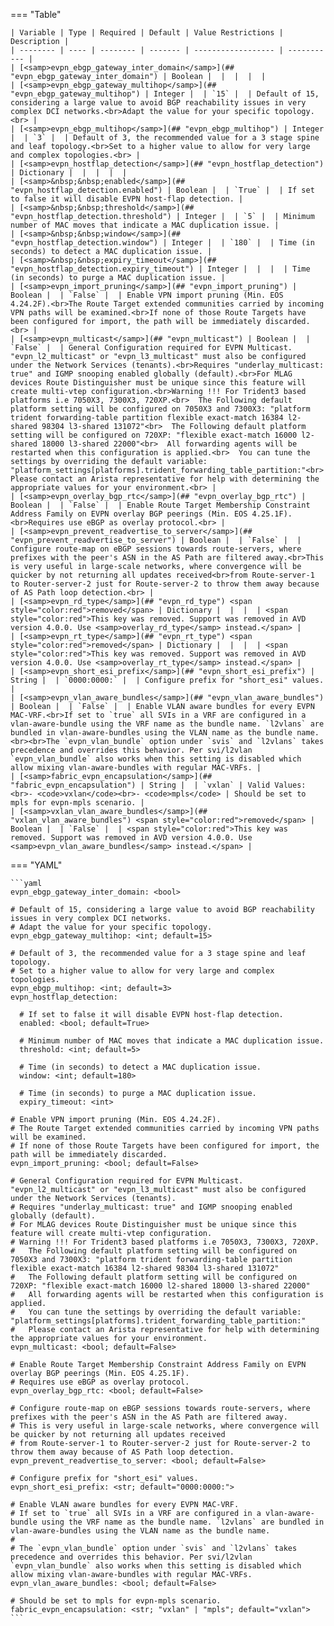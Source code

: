 <!--
  ~ Copyright (c) 2024 Arista Networks, Inc.
  ~ Use of this source code is governed by the Apache License 2.0
  ~ that can be found in the LICENSE file.
  -->
=== "Table"

    | Variable | Type | Required | Default | Value Restrictions | Description |
    | -------- | ---- | -------- | ------- | ------------------ | ----------- |
    | [<samp>evpn_ebgp_gateway_inter_domain</samp>](## "evpn_ebgp_gateway_inter_domain") | Boolean |  |  |  |  |
    | [<samp>evpn_ebgp_gateway_multihop</samp>](## "evpn_ebgp_gateway_multihop") | Integer |  | `15` |  | Default of 15, considering a large value to avoid BGP reachability issues in very complex DCI networks.<br>Adapt the value for your specific topology.<br> |
    | [<samp>evpn_ebgp_multihop</samp>](## "evpn_ebgp_multihop") | Integer |  | `3` |  | Default of 3, the recommended value for a 3 stage spine and leaf topology.<br>Set to a higher value to allow for very large and complex topologies.<br> |
    | [<samp>evpn_hostflap_detection</samp>](## "evpn_hostflap_detection") | Dictionary |  |  |  |  |
    | [<samp>&nbsp;&nbsp;enabled</samp>](## "evpn_hostflap_detection.enabled") | Boolean |  | `True` |  | If set to false it will disable EVPN host-flap detection. |
    | [<samp>&nbsp;&nbsp;threshold</samp>](## "evpn_hostflap_detection.threshold") | Integer |  | `5` |  | Minimum number of MAC moves that indicate a MAC duplication issue. |
    | [<samp>&nbsp;&nbsp;window</samp>](## "evpn_hostflap_detection.window") | Integer |  | `180` |  | Time (in seconds) to detect a MAC duplication issue. |
    | [<samp>&nbsp;&nbsp;expiry_timeout</samp>](## "evpn_hostflap_detection.expiry_timeout") | Integer |  |  |  | Time (in seconds) to purge a MAC duplication issue. |
    | [<samp>evpn_import_pruning</samp>](## "evpn_import_pruning") | Boolean |  | `False` |  | Enable VPN import pruning (Min. EOS 4.24.2F).<br>The Route Target extended communities carried by incoming VPN paths will be examined.<br>If none of those Route Targets have been configured for import, the path will be immediately discarded.<br> |
    | [<samp>evpn_multicast</samp>](## "evpn_multicast") | Boolean |  | `False` |  | General Configuration required for EVPN Multicast. "evpn_l2_multicast" or "evpn_l3_multicast" must also be configured under the Network Services (tenants).<br>Requires "underlay_multicast: true" and IGMP snooping enabled globally (default).<br>For MLAG devices Route Distinguisher must be unique since this feature will create multi-vtep configuration.<br>Warning !!! For Trident3 based platforms i.e 7050X3, 7300X3, 720XP.<br>  The Following default platform setting will be configured on 7050X3 and 7300X3: "platform trident forwarding-table partition flexible exact-match 16384 l2-shared 98304 l3-shared 131072"<br>  The Following default platform setting will be configured on 720XP: "flexible exact-match 16000 l2-shared 18000 l3-shared 22000"<br>  All forwarding agents will be restarted when this configuration is applied.<br>  You can tune the settings by overriding the default variable: "platform_settings[platforms].trident_forwarding_table_partition:"<br>  Please contact an Arista representative for help with determining the appropriate values for your environment.<br> |
    | [<samp>evpn_overlay_bgp_rtc</samp>](## "evpn_overlay_bgp_rtc") | Boolean |  | `False` |  | Enable Route Target Membership Constraint Address Family on EVPN overlay BGP peerings (Min. EOS 4.25.1F).<br>Requires use eBGP as overlay protocol.<br> |
    | [<samp>evpn_prevent_readvertise_to_server</samp>](## "evpn_prevent_readvertise_to_server") | Boolean |  | `False` |  | Configure route-map on eBGP sessions towards route-servers, where prefixes with the peer's ASN in the AS Path are filtered away.<br>This is very useful in large-scale networks, where convergence will be quicker by not returning all updates received<br>from Route-server-1 to Router-server-2 just for Route-server-2 to throw them away because of AS Path loop detection.<br> |
    | [<samp>evpn_rd_type</samp>](## "evpn_rd_type") <span style="color:red">removed</span> | Dictionary |  |  |  | <span style="color:red">This key was removed. Support was removed in AVD version 4.0.0. Use <samp>overlay_rd_type</samp> instead.</span> |
    | [<samp>evpn_rt_type</samp>](## "evpn_rt_type") <span style="color:red">removed</span> | Dictionary |  |  |  | <span style="color:red">This key was removed. Support was removed in AVD version 4.0.0. Use <samp>overlay_rt_type</samp> instead.</span> |
    | [<samp>evpn_short_esi_prefix</samp>](## "evpn_short_esi_prefix") | String |  | `0000:0000:` |  | Configure prefix for "short_esi" values. |
    | [<samp>evpn_vlan_aware_bundles</samp>](## "evpn_vlan_aware_bundles") | Boolean |  | `False` |  | Enable VLAN aware bundles for every EVPN MAC-VRF.<br>If set to `true` all SVIs in a VRF are configured in a vlan-aware-bundle using the VRF name as the bundle name. `l2vlans` are bundled in vlan-aware-bundles using the VLAN name as the bundle name.<br><br>The `evpn_vlan_bundle` option under `svis` and `l2vlans` takes precedence and overrides this behavior. Per svi/l2vlan `evpn_vlan_bundle` also works when this setting is disabled which allow mixing vlan-aware-bundles with regular MAC-VRFs. |
    | [<samp>fabric_evpn_encapsulation</samp>](## "fabric_evpn_encapsulation") | String |  | `vxlan` | Valid Values:<br>- <code>vxlan</code><br>- <code>mpls</code> | Should be set to mpls for evpn-mpls scenario. |
    | [<samp>vxlan_vlan_aware_bundles</samp>](## "vxlan_vlan_aware_bundles") <span style="color:red">removed</span> | Boolean |  | `False` |  | <span style="color:red">This key was removed. Support was removed in AVD version 4.0.0. Use <samp>evpn_vlan_aware_bundles</samp> instead.</span> |

=== "YAML"

    ```yaml
    evpn_ebgp_gateway_inter_domain: <bool>

    # Default of 15, considering a large value to avoid BGP reachability issues in very complex DCI networks.
    # Adapt the value for your specific topology.
    evpn_ebgp_gateway_multihop: <int; default=15>

    # Default of 3, the recommended value for a 3 stage spine and leaf topology.
    # Set to a higher value to allow for very large and complex topologies.
    evpn_ebgp_multihop: <int; default=3>
    evpn_hostflap_detection:

      # If set to false it will disable EVPN host-flap detection.
      enabled: <bool; default=True>

      # Minimum number of MAC moves that indicate a MAC duplication issue.
      threshold: <int; default=5>

      # Time (in seconds) to detect a MAC duplication issue.
      window: <int; default=180>

      # Time (in seconds) to purge a MAC duplication issue.
      expiry_timeout: <int>

    # Enable VPN import pruning (Min. EOS 4.24.2F).
    # The Route Target extended communities carried by incoming VPN paths will be examined.
    # If none of those Route Targets have been configured for import, the path will be immediately discarded.
    evpn_import_pruning: <bool; default=False>

    # General Configuration required for EVPN Multicast. "evpn_l2_multicast" or "evpn_l3_multicast" must also be configured under the Network Services (tenants).
    # Requires "underlay_multicast: true" and IGMP snooping enabled globally (default).
    # For MLAG devices Route Distinguisher must be unique since this feature will create multi-vtep configuration.
    # Warning !!! For Trident3 based platforms i.e 7050X3, 7300X3, 720XP.
    #   The Following default platform setting will be configured on 7050X3 and 7300X3: "platform trident forwarding-table partition flexible exact-match 16384 l2-shared 98304 l3-shared 131072"
    #   The Following default platform setting will be configured on 720XP: "flexible exact-match 16000 l2-shared 18000 l3-shared 22000"
    #   All forwarding agents will be restarted when this configuration is applied.
    #   You can tune the settings by overriding the default variable: "platform_settings[platforms].trident_forwarding_table_partition:"
    #   Please contact an Arista representative for help with determining the appropriate values for your environment.
    evpn_multicast: <bool; default=False>

    # Enable Route Target Membership Constraint Address Family on EVPN overlay BGP peerings (Min. EOS 4.25.1F).
    # Requires use eBGP as overlay protocol.
    evpn_overlay_bgp_rtc: <bool; default=False>

    # Configure route-map on eBGP sessions towards route-servers, where prefixes with the peer's ASN in the AS Path are filtered away.
    # This is very useful in large-scale networks, where convergence will be quicker by not returning all updates received
    # from Route-server-1 to Router-server-2 just for Route-server-2 to throw them away because of AS Path loop detection.
    evpn_prevent_readvertise_to_server: <bool; default=False>

    # Configure prefix for "short_esi" values.
    evpn_short_esi_prefix: <str; default="0000:0000:">

    # Enable VLAN aware bundles for every EVPN MAC-VRF.
    # If set to `true` all SVIs in a VRF are configured in a vlan-aware-bundle using the VRF name as the bundle name. `l2vlans` are bundled in vlan-aware-bundles using the VLAN name as the bundle name.
    #
    # The `evpn_vlan_bundle` option under `svis` and `l2vlans` takes precedence and overrides this behavior. Per svi/l2vlan `evpn_vlan_bundle` also works when this setting is disabled which allow mixing vlan-aware-bundles with regular MAC-VRFs.
    evpn_vlan_aware_bundles: <bool; default=False>

    # Should be set to mpls for evpn-mpls scenario.
    fabric_evpn_encapsulation: <str; "vxlan" | "mpls"; default="vxlan">
    ```

